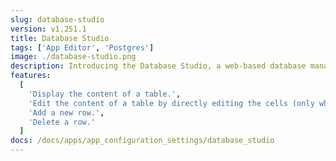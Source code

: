 ```yaml
---
slug: database-studio
version: v1.251.1
title: Database Studio
tags: ['App Editor', 'Postgres']
image: ./database-studio.png
description: Introducing the Database Studio, a web-based database management tool that leverages Ag Grid for table display and interaction. In apps, interaction with database content made easy; from a PostgreSQL resource, display, edit, add rows, delete rows ... and connect to other components.
features:
  [
    'Display the content of a table.',
    'Edit the content of a table by directly editing the cells (only when the cell is editable).',
    'Add a new row.',
    'Delete a row.'
  ]
docs: /docs/apps/app_configuration_settings/database_studio
---
```

